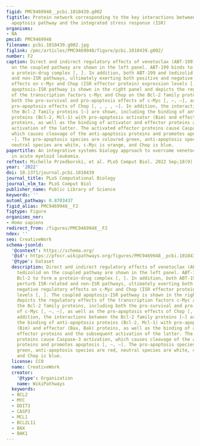 ```yaml
---
figid: PMC9469948__pcbi.1010439.g002
figtitle: Protein network corresponding to the key interactions between the intrinsic
  apoptosis pathway and the integrated stress response (ISR)
organisms:
- NA
pmcid: PMC9469948
filename: pcbi.1010439.g002.jpg
figlink: /pmc/articles/PMC9469948/figure/pcbi.1010439.g002/
number: F2
caption: Direct and indirect regulatory effects of venetoclax (ABT-199) and tedizolid
  on the coupled pathway are shown in the left panel. ABT-199 binds to Bcl-2 to form
  a protein-drug complex [, ]. In addition, both ABT-199 and tedizolid perturb ISR-related
  and non-ISR pathways, ultimately exerting both positive and negative regulatory
  effects on c-Myc and Chop (ISR effector protein) expression levels [, ]. The coupled
  apoptosis-ISR pathway is shown in the right panel and depicts the regulatory effects
  of the transcription factors c-Myc and Chop on the Bcl-2 family proteins, including
  both the pro-survival and pro-apoptosis effects of c-Myc [, –, –], as well as the
  pro-apoptosis effects of Chop [, , , , –]. In addition, the interactions between
  the Bcl-2 family proteins [–] are shown, including the binding of anti-apoptosis
  proteins (Bcl-2, Mcl-1) with pro-apoptosis activator (Bim) and effector (Bax, Bak)
  proteins, as well as the binding of activator and effector proteins and the subsequent
  activation of the latter. The activated effector proteins cause Caspase-3 activation,
  which causes cleavage of the anti-apoptosis proteins and promotes apoptosis [, –,
  –]. The pro-apoptosis species are coloured green, anti-apoptosis species are red,
  neutral species are white, c-Myc is orange, and Chop is blue.
papertitle: An integrative systems biology approach to overcome venetoclax resistance
  in acute myeloid leukemia.
reftext: Michelle Przedborski, et al. PLoS Comput Biol. 2022 Sep;18(9):e1010439.
year: '2022'
doi: 10.1371/journal.pcbi.1010439
journal_title: PLoS Computational Biology
journal_nlm_ta: PLoS Comput Biol
publisher_name: Public Library of Science
keywords: ''
automl_pathway: 0.8703437
figid_alias: PMC9469948__F2
figtype: Figure
organisms_ner:
- Homo sapiens
redirect_from: /figures/PMC9469948__F2
ndex: ''
seo: CreativeWork
schema-jsonld:
  '@context': https://schema.org/
  '@id': https://pfocr.wikipathways.org/figures/PMC9469948__pcbi.1010439.g002.html
  '@type': Dataset
  description: Direct and indirect regulatory effects of venetoclax (ABT-199) and
    tedizolid on the coupled pathway are shown in the left panel. ABT-199 binds to
    Bcl-2 to form a protein-drug complex [, ]. In addition, both ABT-199 and tedizolid
    perturb ISR-related and non-ISR pathways, ultimately exerting both positive and
    negative regulatory effects on c-Myc and Chop (ISR effector protein) expression
    levels [, ]. The coupled apoptosis-ISR pathway is shown in the right panel and
    depicts the regulatory effects of the transcription factors c-Myc and Chop on
    the Bcl-2 family proteins, including both the pro-survival and pro-apoptosis effects
    of c-Myc [, –, –], as well as the pro-apoptosis effects of Chop [, , , , –]. In
    addition, the interactions between the Bcl-2 family proteins [–] are shown, including
    the binding of anti-apoptosis proteins (Bcl-2, Mcl-1) with pro-apoptosis activator
    (Bim) and effector (Bax, Bak) proteins, as well as the binding of activator and
    effector proteins and the subsequent activation of the latter. The activated effector
    proteins cause Caspase-3 activation, which causes cleavage of the anti-apoptosis
    proteins and promotes apoptosis [, –, –]. The pro-apoptosis species are coloured
    green, anti-apoptosis species are red, neutral species are white, c-Myc is orange,
    and Chop is blue.
  license: CC0
  name: CreativeWork
  creator:
    '@type': Organization
    name: WikiPathways
  keywords:
  - BCL2
  - MYC
  - DDIT3
  - CASP3
  - MCL1
  - BCL2L11
  - BAX
  - BAK1
---
```

